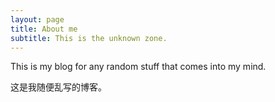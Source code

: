 ```yaml
---
layout: page
title: About me
subtitle: This is the unknown zone.
---
```


This is my blog for any random stuff that comes into my mind.

这是我随便乱写的博客。
